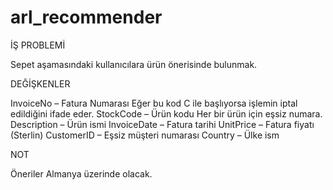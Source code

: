 # arl_recommender

İŞ PROBLEMİ

Sepet aşamasındaki kullanıcılara ürün 
önerisinde bulunmak.

DEĞİŞKENLER

InvoiceNo – Fatura Numarası 
Eğer bu kod C ile başlıyorsa işlemin iptal edildiğini ifade eder.
StockCode – Ürün kodu
Her bir ürün için eşsiz numara.
Description – Ürün ismi
InvoiceDate – Fatura tarihi
UnitPrice – Fatura fiyatı (Sterlin)
CustomerID – Eşsiz müşteri numarası
Country – Ülke ism

NOT

Öneriler Almanya üzerinde olacak.

